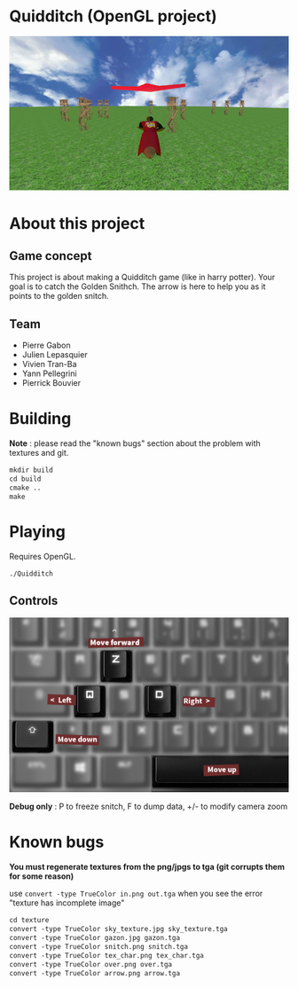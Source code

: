 Quidditch (OpenGL project)
=========================


![quidditch](quidditch.png)

# About this project

## Game concept

This project is about making a Quidditch game (like in harry potter). Your goal is to catch the Golden Snithch. The arrow is here to help you as it points to the golden snitch.


## Team
  - Pierre Gabon
  - Julien Lepasquier
  - Vivien Tran-Ba
  - Yann Pellegrini
  - Pierrick Bouvier
  
  
# Building

**Note** : please read the "known bugs" section about the problem with textures and git.

```
mkdir build
cd build
cmake ..
make
```


# Playing

Requires OpenGL.

```
./Quidditch
```

## Controls

![controls](controls.png)

**Debug only** : P to freeze snitch, F to dump data, +/- to modify camera zoom


# Known bugs

**You must regenerate textures from the png/jpgs to tga (git corrupts them for some reason)**

use `convert -type TrueColor in.png out.tga` when you see the error "texture has incomplete image"


```
cd texture
convert -type TrueColor sky_texture.jpg sky_texture.tga
convert -type TrueColor gazon.jpg gazon.tga
convert -type TrueColor snitch.png snitch.tga
convert -type TrueColor tex_char.png tex_char.tga
convert -type TrueColor over.png over.tga
convert -type TrueColor arrow.png arrow.tga

```